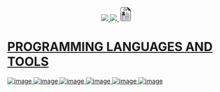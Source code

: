 <div id="contact_badges" align="center">
  <a href="https://t.me/vododokhov21"> 
    <img src="https://img.shields.io/badge/Telegram-2CA5E0?style=for-the-badge&logo=telegram&logoColor=white"/>
  </a>
  <a href="https://www.linkedin.com/in/vadadokhau"> 
    <img src="https://img.shields.io/badge/LinkedIn-0077B5?style=for-the-badge&logo=linkedin&logoColor=white"/>
  </a>
  <a href="https://github.com/uladzislau21/uladzislau21/blob/main/%D0%92%D0%BB%D0%B0%D0%B4%D0%B8%D1%81%D0%BB%D0%B0%D0%B2%20%D0%92%D0%BE%D0%B4%D0%BE%D0%B4%D0%BE%D1%85%D0%BE%D0%B2.pdf"> 
    <img src="https://github.com/uladzislau21/uladzislau21/blob/main/cv(1).png"/>
</div>


# PROGRAMMING LANGUAGES AND TOOLS

![image](https://img.shields.io/badge/Python-FFD43B?style=for-the-badge&logo=python&logoColor=blue)
![image](https://img.shields.io/badge/R-276DC3?style=for-the-badge&logo=r&logoColor=white)
![image](https://img.shields.io/badge/Pandas-2C2D72?style=for-the-badge&logo=pandas&logoColor=white)
![image](https://img.shields.io/badge/scikit_learn-F7931E?style=for-the-badge&logo=scikit-learn&logoColor=white)
![image](https://img.shields.io/badge/shell_script-%23121011.svg?style=for-the-badge&logo=gnu-bash&logoColor=white)
![image](https://img.shields.io/badge/Shiny-shinyapps.io-blue?style=flat&labelColor=white&logo=RStudio&logoColor=blue)
